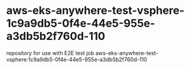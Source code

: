 # aws-eks-anywhere-test-vsphere-1c9a9db5-0f4e-44e5-955e-a3db5b2f760d-110
repository for use with E2E test job aws-eks-anywhere-test-vsphere:1c9a9db5-0f4e-44e5-955e-a3db5b2f760d-110
